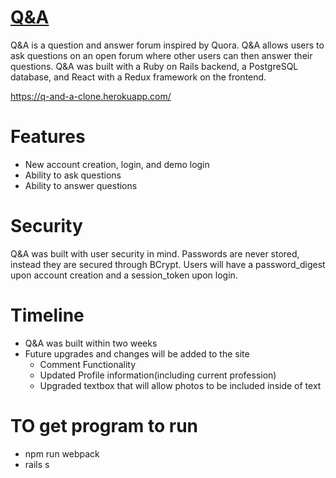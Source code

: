 # [Q&A](https://q-and-a-clone.herokuapp.com/)

Q&A is a question and answer forum inspired by Quora. Q&A allows users to ask questions on an open forum where other users can then answer their questions. Q&A was built with a Ruby on Rails backend, a PostgreSQL database, and React with a Redux framework on the frontend.

https://q-and-a-clone.herokuapp.com/


# Features

* New account creation, login, and demo login
* Ability to ask questions
* Ability to answer questions

# Security
 
Q&A was built with user security in mind. Passwords are never stored, instead they are secured through BCrypt. Users will have a password_digest upon account creation and a session_token upon login.


# Timeline

* Q&A was built within two weeks
* Future upgrades and changes will be added to the site
   * Comment Functionality
   * Updated Profile information(including current profession)
   * Upgraded textbox that will allow photos to be included inside of text


# TO get program to run

* npm run webpack
* rails s